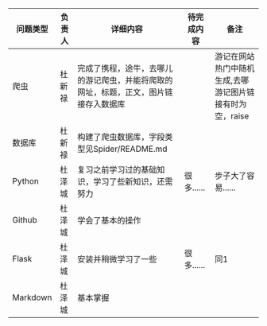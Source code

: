 |问题类型|负责人|详细内容|待完成内容|备注|
|----|---|----|-----|--|
|爬虫|杜新禄|完成了携程，途牛，去哪儿的游记爬虫，并能将爬取的网址，标题，正文，图片链接存入数据库||游记在网站热门中随机生成,去哪游记图片链接有时为空，raise|
|数据库|杜新禄|构建了爬虫数据库，字段类型见Spider/README.md|||
|Python|杜泽城|复习之前学习过的基础知识，学习了些新知识，还需努力|很多......|步子大了容易......|
|Github|杜泽城|学会了基本的操作|||
|Flask|杜泽城|安装并稍微学习了一些|很多......|同1|
|Markdown|杜泽城|基本掌握|||
